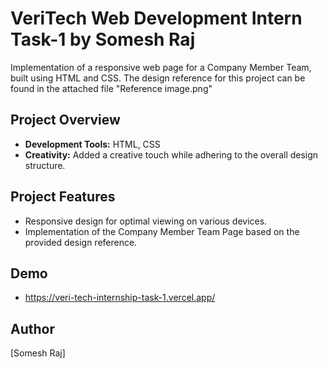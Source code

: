 # VeriTech Web Development Intern Task-1 by Somesh Raj

Implementation of a responsive web page for a Company Member Team, built using HTML and CSS. The design reference for this project can be found in the attached file "Reference image.png"

## Project Overview
- **Development Tools:** HTML, CSS
- **Creativity:** Added a creative touch while adhering to the overall design structure.

## Project Features
- Responsive design for optimal viewing on various devices.
- Implementation of the Company Member Team Page based on the provided design reference.

## Demo
- https://veri-tech-internship-task-1.vercel.app/

## Author
[Somesh Raj]

